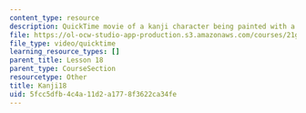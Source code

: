 ```yaml
---
content_type: resource
description: QuickTime movie of a kanji character being painted with a brush.
file: https://ol-ocw-studio-app-production.s3.amazonaws.com/courses/21g-504-japanese-iv-spring-2009/5fcc5dfb4c4a11d2a1778f3622ca34fe_Kanji18.mov
file_type: video/quicktime
learning_resource_types: []
parent_title: Lesson 18
parent_type: CourseSection
resourcetype: Other
title: Kanji18
uid: 5fcc5dfb-4c4a-11d2-a177-8f3622ca34fe
---
```

